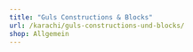 ```yaml
---
title: "Guls Constructions & Blocks"
url: /karachi/guls-constructions-und-blocks/
shop: Allgemein
---
```

